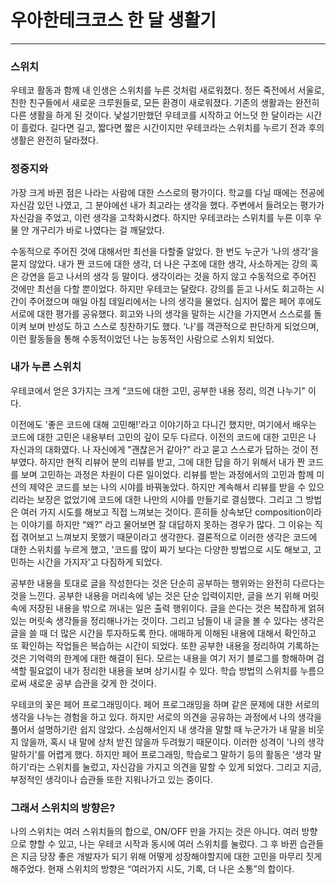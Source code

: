 # 우아한테크코스 한 달 생활기

---

### 스위치

우테코 활동과 함께 내 인생은 스위치를 누른 것처럼 새로워졌다.
정든 죽전에서 서울로, 친한 친구들에서 새로운 크루원들로, 모든 환경이 새로워졌다.
기존의 생활과는 완전히 다른 생활을 하게 된 것이다.
낯설기만했던 우테코를 시작하고 어느덧 한 달이라는 시간이 흘렀다.
길다면 길고, 짧다면 짧은 시간이지만 우테코라는 스위치를 누르기 전과 후의 생활은 완전히 달라졌다.

### 정중지와

가장 크게 바뀐 점은 나라는 사람에 대한 스스로의 평가이다.
학교를 다닐 때에는 전공에 자신감 있던 나였고, 그 분야에선 내가 최고라는 생각을 했다.
주변에서 들려오는 평가가 자신감을 주었고, 이런 생각을 고착화시켰다.
하지만 우테코라는 스위치를 누른 이후 우물 안 개구리가 바로 나였다는 걸 깨달았다.

수동적으로 주어진 것에 대해서만 최선을 다할줄 알았다.
한 번도 누군가 ‘나의 생각'을 묻지 않았다.
내가 짠 코드에 대한 생각, 더 나은 구조에 대한 생각, 사소하게는 강의 혹은 강연을 듣고 나서의 생각 등 말이다.
생각이라는 것을 하지 않고 수동적으로 주어진 것에만 최선을 다할 뿐이었다.
하지만 우테코는 달랐다.
강의를 듣고 나서도 회고하는 시간이 주어졌으며 매일 아침 데일리에서는 나의 생각을 물었다.
심지어 짧은 페어 후에도 서로에 대한 평가를 공유했다.
회고와 나의 생각을 말하는 시간을 가지면서 스스로를 돌이켜 보며 반성도 하고 스스로 칭찬하기도 했다.
‘나'를 객관적으로 판단하게 되었으며, 이런 활동들을 통해 수동적이었던 나는 능동적인 사람으로 스위치 되었다.

### 내가 누른 스위치

우테코에서 얻은 3가지는 크게 “코드에 대한 고민, 공부한 내용 정리, 의견 나누기" 이다.

이전에도 '좋은 코드에 대해 고민해!'라고 이야기하고 다니긴 했지만,
여기에서 배우는 코드에 대한 고민은 내용부터 고민의 깊이 모두 다르다.
이전의 코드에 대한 고민은 나 자신과의 대화였다.
나 자신에게 "괜찮은거 같아?" 라고 묻고 스스로가 답하는 것이 전부였다.
하지만 현직 리뷰어 분의 리뷰를 받고,
그에 대한 답을 하기 위해서 내가 짠 코드를 보며 고민하는 과정은 차원이 다른 일이었다.
리뷰를 받는 과정에서의 고민과 함께 미션의 제약은 코드를 보는 나의 시야를 바꿔놓았다.
하지만 계속해서 리뷰를 받을 수 있으리라는 보장은 없었기에 코드에 대한 나만의 시야를 만들기로 결심했다.
그리고 그 방법은 여러 가지 시도를 해보고 직접 느껴보는 것이다.
흔히들 상속보단 composition이라는 이야기를 하지만 “왜?” 라고 물어보면 잘 대답하지 못하는 경우가 많다.
그 이유는 직접 겪어보고 느껴보지 못했기 때문이라고 생각한다.
결론적으로 이러한 생각은 코드에 대한 스위치를 누르게 했고,
'코드를 많이 짜기 보다는 다양한 방법으로 시도 해보고, 고민하는 시간을 가지자'고 다짐하게 되었다.

공부한 내용을 토대로 글을 작성한다는 것은 단순히 공부하는 행위와는 완전히 다르다는 것을 느낀다.
공부한 내용을 머리속에 넣는 것은 단순 입력이지만,
글을 쓰기 위해 머릿속에 저장된 내용을 밖으로 꺼내는 일은 출력 행위이다.
글을 쓴다는 것은 복잡하게 얽혀 있는 머릿속 생각들을 정리해나가는 것이다.
그리고 남들이 내 글을 볼 수 있다는 생각은 글을 쓸 때 더 많은 시간을 투자하도록 한다.
애매하게 이해된 내용에 대해서 확인하고 또 확인하는 작업들은 복습하는 시간이 되었다.
또한 공부한 내용을 정리하여 기록하는 것은 기억력의 한계에 대한 해결이 된다.
모르는 내용을 여기 저기 블로그를 항해하며 검색할 필요없이 내가 정리한 내용을 보며 상기시킬 수 있다.
학습 방법의 스위치를 누름으로써 새로운 공부 습관을 갖게 한 것이다.

우테코의 꽃은 페어 프로그래밍이다.
페어 프로그래밍을 하며 같은 문제에 대한 서로의 생각을 나누는 경험을 하고 있다.
하지만 서로의 의견을 공유하는 과정에서 나의 생각을 풀어서 설명하기란 쉽지 않았다.
소심해서인지 내 생각을 말할 때 누군가가 내 말을 비웃지 않을까, 혹시 내 말에 상처 받진 않을까 두려웠기 때문이다.
이러한 성격이 '나의 생각 말하기'를  어렵게 했다.
하지만 페어 프로그래밍, 학습로그 말하기 등의 활동은 '생각 말하기'라는 스위치를 눌렀고, 자신감을 가지고 의견을 말할 수 있게 되었다. 
그리고 지금, 부정적인 생각이나 습관들 또한 지워나가고 있는 중이다.

### 그래서 스위치의 방향은?

나의 스위치는 여러 스위치들의 합으로, ON/OFF 만을 가지는 것은 아니다.
여러 방향으로 향할 수 있고, 나는 우테코 시작과 동시에 여러 스위치를 눌렀다.
그 후 바뀐 습관들은 지금 당장 좋은 개발자가 되기 위해 어떻게 성장해야할지에 대한 고민을 마무리 짓게 해주었다.
현재 스위치의 방향은 “여러가지 시도, 기록, 더 나은 소통”의 합이다.